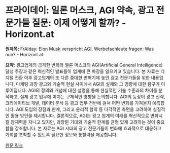 # 프라이데이: 일론 머스크, AGI 약속, 광고 전문가들 질문: 이제 어떻게 할까? - Horizont.at

**원제목:** FrAIday: Elon Musk verspricht AGI, Werbefachleute fragen: Was nun? - Horizont.at

**요약:** 광고업계의 급격한 변화와 엘론 머스크의 AGI(Artificial General Intelligence) 달성 주장과 같은 혁신적인 발표들이 업계에 큰 파장을 일으키고 있습니다.  본 자료는 디지털 전환 이후 광고업계의 또 다른 중대한 변혁기에 놓인 광고 전문가들을 위한 내용입니다. 마케팅 과장 광고와 기술적 현실 사이에서 AGI의 실체와 그 영향에 대한 탐구가 이루어집니다.  AGI의 정의와 개념에 대한 설명을 통해 현실적인 기술 수준과의 차이를 분석하고,  실제 광고 업무에 미치는 구체적인 영향을 논의합니다.  AGI의 등장이 광고 전략, 크리에이티브 개발,  데이터 분석 등 광고 업무 전반에 걸쳐 어떤 변화를 가져올지 예측합니다.  AGI 도입의 장점과 한계,  그리고 윤리적 함의 등 다각적인 측면을 고려하여  실질적인 활용 방안을 제시합니다.  결론적으로,  AGI는 광고 업계의 미래를 혁신적으로 변화시킬 잠재력을 지니고 있지만,  과장된 기대와 기술적 한계를 균형 있게 고려하는 것이 중요함을 강조합니다.  본 자료는  AGI 시대의 광고 전문가들이  변화에 효과적으로 대응하고 기회를 포착할 수 있도록  필요한 정보와 통찰력을 제공합니다.

[원문 링크](https://www.horizont.at/digital/news/fraiday-elon-musk-verspricht-agi-werbefachleute-fragen-was-nun-98722)
